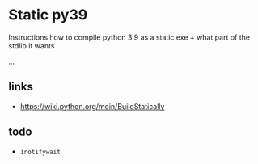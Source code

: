 # Static py39

Instructions how to compile python 3.9 as a static exe + what part of the stdlib it wants

...

## links

- https://wiki.python.org/moin/BuildStatically

## todo

- `inotifywait`